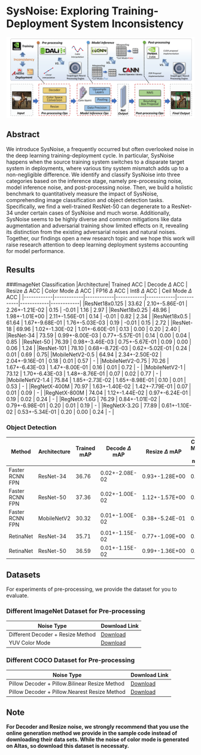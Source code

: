 # SysNoise: Exploring Training-Deployment System Inconsistency


<p align="center"><img src="system_overview.png" width="700">


## Abstract
We introduce SysNoise, a frequently occurred but often overlooked noise in the deep learning training-deployment cycle. In particular, SysNoise happens when the source training system switches to a disparate target system in deployments, where various tiny system mismatch adds up to a non-negligible difference. We identify and classify SysNoise into three categories based on the inference stage, namely pre-processing noise, model inference noise, and post-processing noise. Then, we build a holistic benchmark to quantitatively measure the impact of SysNoise, comprehending image classification and object detection tasks. Specifically, we find a well-trained ResNet-50 can degenerate to a ResNet-34 under certain cases of SysNoise and much worse. Additionally, SysNoise seems to be highly diverse and common mitigations like data augmentation and adversarial training show limited effects on it, revealing its distinction from the existing adversarial noises and natural noises. Together, our findings open a new research topic and we hope this work will raise research attention to deep learning deployment systems accounting for model performance.

## Results 
###ImageNet Classification
|Architecture| Trained ACC | Decode $\Delta$ ACC  | Resize $\Delta$ ACC | Color Mode $\Delta$ ACC | FP16 $\Delta$ ACC | Int8 $\Delta$ ACC | Ceil Mode $\Delta$ ACC |
|------------|------------|------------|------------|------------|------------|------------|------------|
|ResNet18x0.125 | 33.62 | 2.10+-5.86E-01 | 2.26+-1.21E-02 | 0.15  | -0.01 | 1.16  | 2.97 |
|ResNet18x0.25 | 48.96  | 1.98+-1.01E+00  | 2.11+-1.56E-01 | 0.14  | -0.01 | 0.82  | 2.34 |
|ResNet18x0.5 | 61.64 | 1.67+-9.68E-01 | 1.76+-5.03E-03 | 0.19  | -0.01 | 0.15  | 2.72 |
|ResNet-18 | 69.96 | 1.02+-1.30E-02 | 1.01+-6.60E-01 | 0.13  | 0.00 | 0.20  | 2.40 |
|ResNet-34 | 73.59 | 0.99+-8.00E-03 | 0.77+-5.57E-01 | 0.14   | 0.00 | 0.04  | 0.85 |
|ResNet-50 | 76.39   | 0.98+-3.46E-03 | 0.75+-5.67E-01 | 0.09  | 0.00 | 0.06 | 1.24 |
|ResNet-101 | 78.10  | 0.68+-8.72E-03 | 0.62+-5.02E-01 | 0.24   | 0.01 | 0.69  | 0.75|
|MobileNetV2-0.5 | 64.94 | 2.34+-2.50E-02 | 2.04+-9.16E-01 | 0.18 |  0.01 | 0.57 | - |
|MobileNetV2-0.75 | 70.26 | 1.67+-6.43E-03 | 1.47+-8.00E-01 | 0.16   | 0.01 | 0.72 | - |
|MobileNetV2-1 | 73.12 | 1.70+-6.43E-03 | 1.48+-8.76E-01 | 0.07 | 0.02  | 0.77  | -  |
|MobileNetV2-1.4 | 75.84 | 1.85+-2.73E-02 |  1.65+-8.98E-01 | 0.10  | 0.01  | 0.53  | - |
|RegNetX-400M | 70.97  | 1.63+-1.40E-02 |  1.42+-7.79E-01 | 0.07 | 0.01 | 0.09  | -  |
|RegNetX-800M | 74.04  | 1.12+-1.44E-02 |	0.97+-6.24E-01 | 0.19  | 0.02 | 0.24 | -  |
|RegNetX-1.6G | 76.29  | 0.84+-1.01E-02 | 0.79+-6.98E-01 | 0.20  | 0.01 | 0.19  | - |
|RegNetX-3.2G | 77.89   | 0.61+-1.10E-02 | 0.53+-5.34E-01 | 0.20  | 0.00 | 0.24 | - | 

### Object Detection
| Method | Architecture | Trained mAP | Decode $\Delta$ mAP| Resize $\Delta$ mAP| Color Mode $\Delta$ mAP| Upsample $\Delta$ mAP| Int8 $\Delta$ mAP| Ceil Mode $\Delta$ mAP| Post Processing $\Delta$ mAP| 
|--------|--------|--------|--------|--------|--------|--------|--------|--------|--------|
|Faster RCNN FPN| ResNet-34 | 36.76 | 0.02+-2.08E-02 | 0.93+-1.28E+00 | 0.25  | 1.28 | 0.06  | 0.04 |  2.29  |
|Faster RCNN FPN | ResNet-50 | 37.36  | 0.02+-1.00E-02 | 1.12+-1.57E+00 | 0.10 | 1.66 | 0.10 | 0.03 | 2.39   |
|Faster RCNN FPN | MobileNetV2 | 30.32  | 0.01+-1.00E-02 | 0.38+-5.24E-01 | 0.24  | 0.96  | 0.07 | - | 2.23 |
|RetinaNet | ResNet-34 |  35.71  | 0.01+-1.15E-02 | 0.77+-1.09E+00 | 0.29  | 0.35 | 0.10 | 0.01 | 3.44 | 
|RetinaNet | ResNet-50|  36.59 | 0.01+-1.15E-02 | 0.99+-1.36E+00 | 0.36 | 0.69 | 0.03 | 0.01 | 3.00  |


	
## Datasets
For experiments of pre-processing, we provide the dataset for you to evaluate.

### Different ImageNet Dataset for Pre-processing
|Noise Type| Download Link |
|------|-----|
|Different Decoder + Resize Method|[Download](https://drive.google.com/file/d/13733k-iXqGMw_B2LPlKspnr5fQrMmZBI/view?usp=sharing)| 
|YUV Color Mode| [Download](https://drive.google.com/file/d/1GnU4wCa5Nsd4jDDHvavJZvdnFjhcyApr/view?usp=sharing)

### Different COCO Dataset for Pre-processing
|Noise Type| Download Link |
|------|-----|
|Pillow Decoder + Pillow.Bilinear Resize Method|[Download](https://drive.google.com/file/d/1FSD5aoQNwvsUaY6bdCIguwTQd2gOgqcs/view?usp=sharing)
|Pillow Decoder + Pillow.Nearest Resize Method|[Download](https://drive.google.com/file/d/1j2kdJTYcjzdqQBZ6ZQkJZ8H5lQPzp0Wk/view?usp=sharing)


## Note
**For Decoder and Resize noise, we strongly recommend that you use the online generation method we provide in the sample code instead of downloading their data sets. While the noise of color mode is generated on Altas, so download this dataset is necessaty.**
